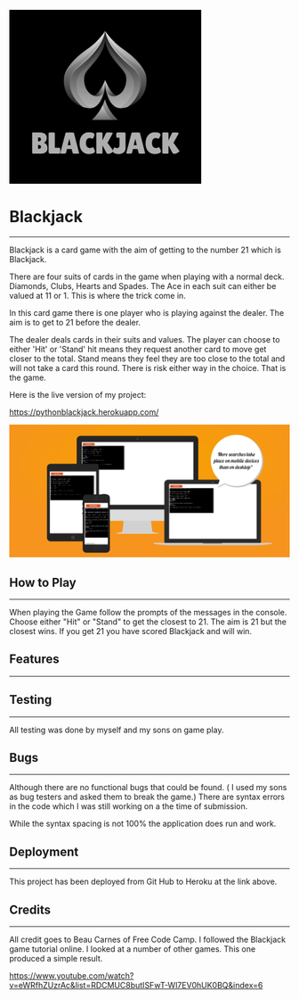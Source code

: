
![BlackJack Logo](/assets/images/blackjack1.PNG)

# Blackjack 
----
Blackjack is a card game with the aim of getting to the number 21 which is Blackjack.

There are four suits of cards in the game when playing with a normal deck. Diamonds, Clubs, Hearts and Spades.
The Ace in each suit can either be valued at 11 or 1. This is where the trick come in. 

In this card game there is one player who is playing against the dealer. The aim is to get to 21 before the dealer.

The dealer deals cards in their suits and values. The player can choose to either 'Hit' or 'Stand' hit means they request another card to move get closer to the total. Stand means they feel they are too close to the total and will not take a card this round. 
There is risk either way in the choice. That is the game. 

Here is the live version of my project:

https://pythonblackjack.herokuapp.com/


![Python Responsive](/assets/images/python-responsive.PNG)

## How to Play
----

When playing the Game follow the prompts of the messages in the console.
Choose either "Hit" or "Stand" to get the closest to 21. The aim is 21 but the closest wins.
If you get 21 you have scored Blackjack and will win. 


## Features
----


## Testing
----
All testing was done by myself and my sons on game play. 



## Bugs
----

Although there are no functional bugs that could be found. ( I used my sons as bug testers and asked them to break the game.) There are syntax errors in the code which I was still working on a the time of submission.

While the syntax spacing is not 100% the application does run and work. 

## Deployment
______
This project has been deployed from Git Hub to Heroku at the link above. 



## Credits
______

All credit goes to Beau Carnes of Free Code Camp. I followed the Blackjack game tutorial online.
I looked at a number of other games. This one produced a simple result. 

https://www.youtube.com/watch?v=eWRfhZUzrAc&list=RDCMUC8butISFwT-Wl7EV0hUK0BQ&index=6

